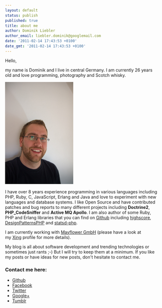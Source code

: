 ```yaml
---
layout: default
status: publish
published: true
title: about me
author: Dominik Liebler
author_email: liebler.dominik@googlemail.com
date: '2011-02-14 17:43:53 +0100'
date_gmt: '2011-02-14 17:43:53 +0100'
---
```

<p>Hello,</p>
<p>my name is Dominik and I live in central Germany. I am currently 26 years old and love programming, photography and Scotch whisky.</p>
<p><a href="IMG_7638.jpg"><img title="Dominik Liebler" alt="" src="images/IMG_7638.jpg" width="224" height="336" /></a></p>
<p>I have over 8 years experience programming in various languages including PHP, Ruby, C, JavaScript, Erlang and Java and love to experiment with new languages and database systems. I like Open Source and have contributed patches and bug reports to many different projects including <strong>Doctrine2</strong>, <strong>PHP_CodeSniffer</strong> and <strong>Active MQ Apollo</strong>. I am also author of some Ruby, PHP and Erlang libraries that you can find on <a href="https://github.com/domnikl" target="_blank">Github</a> including <a href="https://github.com/domnikl/highscore" target="_blank">highscore</a>, <a href="https://github.com/domnikl/DesignPatternsPHP" target="_blank">DesignPatternsPHP</a> and <a href="https://github.com/domnikl/statsd-php" target="_blank">statsd-php</a>.</p>
<p>I am currently working with <a href="http://www.mayflower.de/de" target="_blank">Mayflower GmbH</a> (please have a look at my <a href="https://www.xing.com/profile/Dominik_Liebler" target="_blank">Xing</a> profile for more details).</p>
<p>My blog is all about software development and trending technologies or sometimes just rants ;-) But I will try to keep them at a minimum. If you like my posts or have ideas for new posts, don't hesitate to contact me.</p>
<h3>Contact me here:</h3>
<ul>
<li><a href="https://github.com/domnikl" target="_blank">Github</a></li>
<li><a href="http://www.facebook.com/profile.php?id=100000276778047" target="_blank">Facebook</a></li>
<li><a href="http://twitter.com/#!/domnikl" target="_blank">Twitter</a></li>
<li><a href="https://plus.google.com/116337755237991508709">Google+</a></li>
<li><a href="http://domnikl.tumblr.com" target="_blank">Tumblr</a></li>
</ul>
